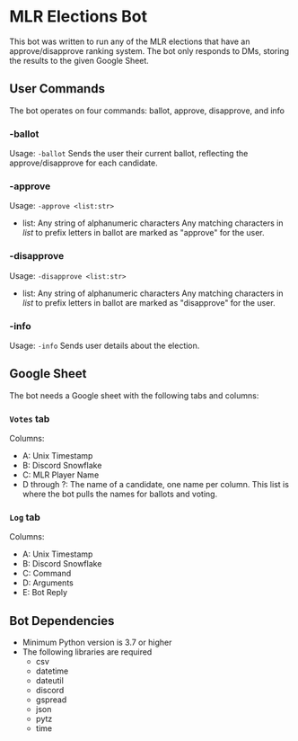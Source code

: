# MLR Elections Bot
This bot was written to run any of the MLR elections that have an approve/disapprove ranking system. The bot only responds to DMs, storing the results to the given Google Sheet.

## User Commands
The bot operates on four commands: ballot, approve, disapprove, and info

### -ballot
Usage: `-ballot`
Sends the user their current ballot, reflecting the approve/disapprove for each candidate.

### -approve
Usage: `-approve <list:str>`
- list: Any string of alphanumeric characters
Any matching characters in *list* to prefix letters in ballot are marked as "approve" for the user.

### -disapprove
Usage: `-disapprove <list:str>`
- list: Any string of alphanumeric characters
Any matching characters in *list* to prefix letters in ballot are marked as "disapprove" for the user.

### -info
Usage: `-info`
Sends user details about the election.

## Google Sheet
The bot needs a Google sheet with the following tabs and columns:

### `Votes` tab
Columns:
- A: Unix Timestamp
- B: Discord Snowflake
- C: MLR Player Name
- D through ?: The name of a candidate, one name per column. This list is where the bot pulls the names for ballots and voting.

### `Log` tab
Columns:
- A: Unix Timestamp
- B: Discord Snowflake
- C: Command
- D: Arguments
- E: Bot Reply

## Bot Dependencies
- Minimum Python version is 3.7 or higher
- The following libraries are required
  - csv
  - datetime
  - dateutil
  - discord
  - gspread
  - json
  - pytz
  - time
